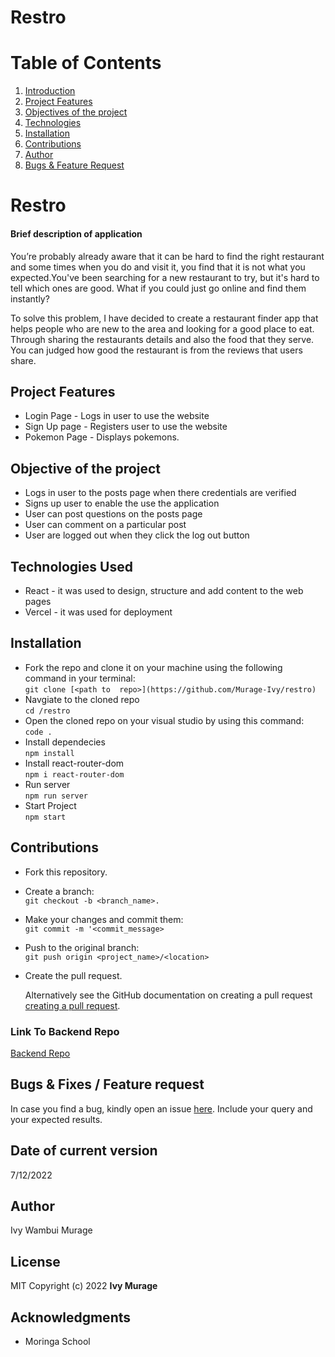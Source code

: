 
# Restro

# Table of Contents

1. [Introduction](#shamba-shape-up)
2. [Project Features](#project-features)
3. [Objectives of the project](#objectives-of-the-project)
4. [Technologies](#technologies-used)
5. [Installation](#installation)
6. [Contributions](#contributions)
7. [Author](#author)
8. [Bugs & Feature Request](#bugs--fixes--feature-request)


# Restro
#### Brief description of application
You’re probably already aware that it can be hard to find the right restaurant and some times when you do and visit it, you find that it is not what you expected.You've been searching for a new restaurant to try, but it's hard to tell which ones are good. What if you could just go online and find them instantly? 

To solve this problem,  I have decided to create a restaurant finder app that helps people who are new to the area and looking for a good place to eat. Through sharing the restaurants details and also the food that they serve. You can judged how good the restaurant is from the reviews that users share.

## Project Features
* Login Page - Logs in user to use the website
* Sign Up page - Registers user to use the website
* Pokemon  Page - Displays pokemons.


## Objective of the project
* Logs in user to the posts page when there credentials are verified
* Signs up user to enable the use the application
* User can post questions on the posts page
* User can comment on a particular post
* User are logged out when they click the log out button


## Technologies Used
* React - it was used to design, structure and add content to the web pages
* Vercel - it was used for deployment

## Installation
* Fork the repo and clone it on your machine using  the following command in your terminal:
  <br/> 
  `git clone [<path to  repo>](https://github.com/Murage-Ivy/restro)`
* Navgiate to the cloned repo
  <br/>
  `cd /restro` 
*  Open the cloned repo on your visual studio by using this command:
   <br/>
  ` code . `
*  Install dependecies
   <br/>
  `npm install`
* Install react-router-dom
  <br/>
  `npm i react-router-dom`
* Run server
  <br/>
  `npm run server`
* Start Project
  <br/>
  `npm start`


## Contributions
* Fork this repository.
* Create a branch: 
  <br/>
  `git checkout -b <branch_name>.`
* Make your changes and commit them: 
  <br/>
  `git commit -m '<commit_message>`
* Push to the original branch: 
  <br/>
  `git push origin <project_name>/<location>`
* Create the pull request.
 
  Alternatively see the GitHub documentation on creating a pull request 
[creating a pull request](https://docs.github.com/en/pull-requests/collaborating-with-pull-requests/proposing-changes-to-your-work-with-pull-requests/creating-a-pull-request).


### Link To Backend Repo
[Backend Repo](https://github.com/Murage-Ivy/restro-backend)

## Bugs & Fixes / Feature request
In case you find a bug, kindly open an issue [here](https://github.com/Murage-Ivy/restro/issues/new). Include your query and your expected results.

## Date of current version 
7/12/2022


## Author
Ivy Wambui Murage

## License  
MIT
Copyright (c) 2022 **Ivy Murage**

## Acknowledgments
* Moringa School
  
